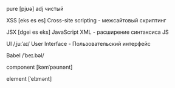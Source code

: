pure [pjʊə] adj чистый

XSS [eks es es] Cross-site scripting - межсайтовый скриптинг

JSX [dgei es eks] JavaScript XML - расширение синтаксиса JS

UI /ˌjuːˈaɪ/ User Interface - Пользовательский интерфейс

Babel /ˈbeɪ.bəl/

component [kəmˈpəʊnənt]

element [ˈelɪmənt]